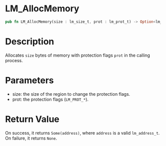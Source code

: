 # LM_AllocMemory

```rust
pub fn LM_AllocMemory(size : lm_size_t, prot : lm_prot_t) -> Option<lm_address_t>
```

# Description

Allocates `size` bytes of memory with protection flags `prot` in the calling process.

# Parameters

- size: the size of the region to change the protection flags.
- prot: the protection flags (`LM_PROT_*`).

# Return Value

On success, it returns `Some(address)`, where `address` is a valid `lm_address_t`. On failure, it returns `None`.


